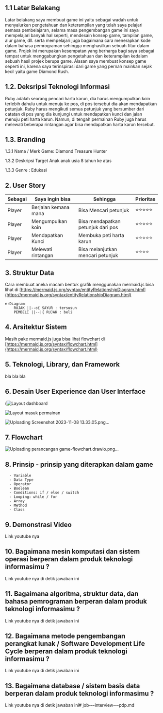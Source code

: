 ## 1.1 Latar Belakang

Latar belakang saya  membuat game ini yaitu sebagai wadah untuk menyalurkan pengetahuan dan keterampilan yang telah saya pelajari semasa pembelajaran, selama masa pengembangan game ini saya mempelajari banyak hal seperti, mendesain konsep game, tampilan game, alur game, dll. serta mempelajari juga bagaimana cara menerapkan kode dalam bahasa pemrograman sehingga menghasilkan sebuah fitur dalam game. Projek ini merupakan kesempatan yang berharga bagi saya sebagai tempat untuk menggabungkan pengetahuan dan keterampilan kedalam sebuah hasil projek berupa game. Alasan saya membuat konsep game seperti ini, karena saya terinspirasi dari game yang pernah mainkan sejak kecil yaitu game Diamond Rush.

## 1.2. Deksripsi Teknologi Informasi

Ruby adalah seorang pencari harta karun, dia harus mengumpulkan koin terlebih dahulu untuk menuju ke pos, di pos tersebut dia akan mendapatkan petunjuk. Ruby harus mengikuti semua petunjuk yang bersumber dari catatan di pos yang dia kunjungi untuk mendapatkan kunci dan jalan menuju peti harta karun. Namun, di tengah permainan Ruby juga harus melewati beberapa rintangan agar bisa mendapatkan harta karun tersebut.

## 1.3. Branding

1.3.1 Nama / Merk Game:
      Diamond Treasure Hunter 

1.3.2 Deskripsi Target
      Anak anak usia 8 tahun ke atas

1.3.3 Genre :
      Edukasi
      
## 2. User Story

Sebagai | Saya ingin bisa | Sehingga | Prioritas
---|---|---|---
Player | Berjalan kemana mana |Bisa Mencari petunjuk|⭐⭐⭐⭐⭐
Player | Mengumpulkan koin |Bisa  mendapatkan petunjuk dari pos | ⭐⭐⭐⭐⭐
Player | Mendapatkan Kunci |Membuka peti harta karun |⭐⭐⭐⭐⭐
Player | Melewati rintangan |Bisa melanjutkan mencari petunjuk|⭐⭐⭐⭐

## 3. Struktur Data

Cara membuat aneka macam bentuk grafik menggunakan mermaid.js bisa lihat di [https://mermaid.js.org/syntax/entityRelationshipDiagram.html](https://mermaid.js.org/syntax/entityRelationshipDiagram.html) 

```mermaid
erDiagram
    RUJAK ||--o{ SAYUR : tersusun
    PEMBELI ||--|{ RUJAK : beli
```

## 4. Arsitektur Sistem

Masih pake mermaid.js juga bisa lihat flowchart di [https://mermaid.js.org/syntax/flowchart.html](https://mermaid.js.org/syntax/flowchart.html)

## 5. Teknologi, Library, dan Framework

bla bla bla

## 6. Desain User Experience dan User Interface
(![Layout dashboard](https://github.com/yuliaaln/job---interview---pdp.md/assets/144923542/1b1af946-1851-4801-8616-2bdef50d5604)

![Layout masuk permainan](https://github.com/yuliaaln/job---interview---pdp.md/assets/144923542/d44aaad2-c7b1-4b6e-ac76-f2ce78cfe07d)

![Uploading Screenshot 2023-11-08 13.33.05.png…]()


## 7. Flowchart 
![Uploading perancangan game-flowchart.drawio.png…]()


## 8. Prinsip - prinsip yang diterapkan dalam game
      - Variable
      - Data Type
      - Operator
      - Boolean
      - Conditions: if / else / switch
      - Looping: while / for
      - Array
      - Method
      - Class

## 9. Demonstrasi Video

Link youtube nya

## 10. Bagaimana mesin komputasi dan sistem operasi berperan dalam produk teknologi informasimu ?

Link youtube nya di detik jawaban ini

## 11. Bagaimana algoritma, struktur data, dan bahasa pemrograman berperan dalam produk teknologi informasimu ?

Link youtube nya di detik jawaban ini

## 12. Bagaimana metode pengembangan perangkat lunak / Software Development Life Cycle berperan dalam produk teknologi informasimu ?

Link youtube nya di detik jawaban ini

## 13. Bagaimana database / sistem basis data berperan dalam produk teknologi informasimu ?

Link youtube nya di detik jawaban ini# job---interview---pdp.md
